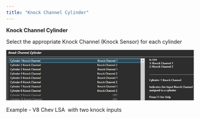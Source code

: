 ```yaml
---
title: "Knock Channel Cylinder"
---
```


**Knock Channel Cylinder**


Select the appropriate Knock Channel (Knock Sensor) for each cylinder


![Image](</img/NewItem295.jpg>)

Example - V8 Chev LSA&nbsp; with two knock inputs


